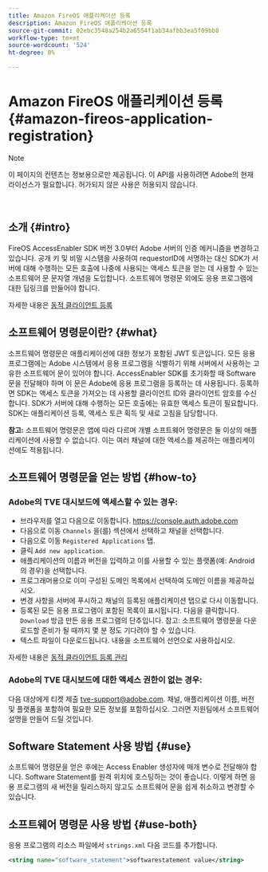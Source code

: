 ```yaml
---
title: Amazon FireOS 애플리케이션 등록
description: Amazon FireOS 애플리케이션 등록
source-git-commit: 02ebc3548a254b2a6554f1ab34afbb3ea5f09bb8
workflow-type: tm+mt
source-wordcount: '524'
ht-degree: 0%

---
```


# Amazon FireOS 애플리케이션 등록 {#amazon-fireos-application-registration}

>[!NOTE]
>
>이 페이지의 컨텐츠는 정보용으로만 제공됩니다. 이 API를 사용하려면 Adobe의 현재 라이선스가 필요합니다. 허가되지 않은 사용은 허용되지 않습니다.

</br>

## 소개 {#intro}

FireOS AccessEnabler SDK 버전 3.0부터 Adobe 서버의 인증 메커니즘을 변경하고 있습니다. 공개 키 및 비밀 시스템을 사용하여 requestorID에 서명하는 대신 SDK가 서버에 대해 수행하는 모든 호출에 나중에 사용되는 액세스 토큰을 얻는 데 사용할 수 있는 소프트웨어 문 문자열 개념을 도입합니다. 소프트웨어 명령문 외에도 응용 프로그램에 대한 딥링크를 만들어야 합니다.

자세한 내용은 [동적 클라이언트 등록](/help/authentication/dynamic-client-registration.md)

## 소프트웨어 명령문이란? {#what}

소프트웨어 명령문은 애플리케이션에 대한 정보가 포함된 JWT 토큰입니다. 모든 응용 프로그램에는 Adobe 시스템에서 응용 프로그램을 식별하기 위해 서버에서 사용하는 고유한 소프트웨어 문이 있어야 합니다. AccessEnabler SDK를 초기화할 때 Software 문을 전달해야 하며 이 문은 Adobe에 응용 프로그램을 등록하는 데 사용됩니다. 등록하면 SDK는 액세스 토큰을 가져오는 데 사용할 클라이언트 ID와 클라이언트 암호를 수신합니다. SDK가 서버에 대해 수행하는 모든 호출에는 유효한 액세스 토큰이 필요합니다. SDK는 애플리케이션 등록, 액세스 토큰 획득 및 새로 고침을 담당합니다.

**참고:** 소프트웨어 명령문은 앱에 따라 다르며 개별 소프트웨어 명령문은 둘 이상의 애플리케이션에 사용할 수 없습니다. 이는 여러 채널에 대한 액세스를 제공하는 애플리케이션에도 적용됩니다.

## 소프트웨어 명령문을 얻는 방법 {#how-to}

### Adobe의 TVE 대시보드에 액세스할 수 있는 경우:

- 브라우저를 열고 다음으로 이동합니다. <https://console.auth.adobe.com>
- 다음으로 이동 `Channels` 을(를) 섹션에서 선택하고 채널을 선택합니다.
- 다음으로 이동 `Registered Applications` 탭.
- 클릭 `Add new application`.
- 애플리케이션의 이름과 버전을 입력하고 이를 사용할 수 있는 플랫폼(예: Android의 경우)을 선택합니다.
- 프로그래머용으로 이미 구성된 도메인 목록에서 선택하여 도메인 이름을 제공하십시오.
- 변경 사항을 서버에 푸시하고 채널의 등록된 애플리케이션 탭으로 다시 이동합니다.
- 등록된 모든 응용 프로그램이 포함된 목록이 표시됩니다. 다음을 클릭합니다. `Download` 방금 만든 응용 프로그램의 단추입니다. 참고: 소프트웨어 명령문을 다운로드할 준비가 될 때까지 몇 분 정도 기다려야 할 수 있습니다.
- 텍스트 파일이 다운로드됩니다. 내용을 소프트웨어 선언으로 사용하십시오.

자세한 내용은 [동적 클라이언트 등록 관리](/help/authentication/dynamic-client-registration-management.md)

### Adobe의 TVE 대시보드에 대한 액세스 권한이 없는 경우:

다음 대상에게 티켓 제출 <tve-support@adobe.com>. 채널, 애플리케이션 이름, 버전 및 플랫폼을 포함하여 필요한 모든 정보를 포함하십시오. 그러면 지원팀에서 소프트웨어 설명을 만들어 드릴 것입니다.

## Software Statement 사용 방법 {#use}

소프트웨어 명령문을 얻은 후에는 Access Enabler 생성자에 매개 변수로 전달해야 합니다. Software Statement를 원격 위치에 호스팅하는 것이 좋습니다. 이렇게 하면 응용 프로그램의 새 버전을 릴리스하지 않고도 소프트웨어 문을 쉽게 취소하고 변경할 수 있습니다.

## 소프트웨어 명령문 사용 방법 {#use-both}

응용 프로그램의 리소스 파일에서 `strings.xml` 다음 코드를 추가합니다.

```XML
<string name="software_statement">softwarestatement value</string>
```

